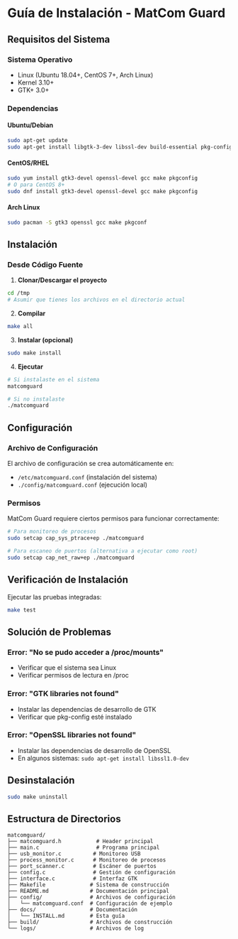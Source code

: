 # Guía de Instalación - MatCom Guard

## Requisitos del Sistema

### Sistema Operativo
- Linux (Ubuntu 18.04+, CentOS 7+, Arch Linux)
- Kernel 3.10+
- GTK+ 3.0+

### Dependencias

#### Ubuntu/Debian
```bash
sudo apt-get update
sudo apt-get install libgtk-3-dev libssl-dev build-essential pkg-config
```

#### CentOS/RHEL
```bash
sudo yum install gtk3-devel openssl-devel gcc make pkgconfig
# O para CentOS 8+
sudo dnf install gtk3-devel openssl-devel gcc make pkgconfig
```

#### Arch Linux
```bash
sudo pacman -S gtk3 openssl gcc make pkgconf
```

## Instalación

### Desde Código Fuente

1. **Clonar/Descargar el proyecto**
```bash
cd /tmp
# Asumir que tienes los archivos en el directorio actual
```

2. **Compilar**
```bash
make all
```

3. **Instalar (opcional)**
```bash
sudo make install
```

4. **Ejecutar**
```bash
# Si instalaste en el sistema
matcomguard

# Si no instalaste
./matcomguard
```

## Configuración

### Archivo de Configuración

El archivo de configuración se crea automáticamente en:
- `/etc/matcomguard.conf` (instalación del sistema)
- `./config/matcomguard.conf` (ejecución local)

### Permisos

MatCom Guard requiere ciertos permisos para funcionar correctamente:

```bash
# Para monitoreo de procesos
sudo setcap cap_sys_ptrace+ep ./matcomguard

# Para escaneo de puertos (alternativa a ejecutar como root)
sudo setcap cap_net_raw+ep ./matcomguard
```

## Verificación de Instalación

Ejecutar las pruebas integradas:

```bash
make test
```

## Solución de Problemas

### Error: "No se pudo acceder a /proc/mounts"
- Verificar que el sistema sea Linux
- Verificar permisos de lectura en /proc

### Error: "GTK libraries not found"
- Instalar las dependencias de desarrollo de GTK
- Verificar que pkg-config esté instalado

### Error: "OpenSSL libraries not found"
- Instalar las dependencias de desarrollo de OpenSSL
- En algunos sistemas: `sudo apt-get install libssl1.0-dev`

## Desinstalación

```bash
sudo make uninstall
```

## Estructura de Directorios

```
matcomguard/
├── matcomguard.h           # Header principal
├── main.c                  # Programa principal
├── usb_monitor.c          # Monitoreo USB
├── process_monitor.c      # Monitoreo de procesos
├── port_scanner.c         # Escáner de puertos
├── config.c               # Gestión de configuración
├── interface.c            # Interfaz GTK
├── Makefile              # Sistema de construcción
├── README.md             # Documentación principal
├── config/               # Archivos de configuración
│   └── matcomguard.conf  # Configuración de ejemplo
├── docs/                 # Documentación
│   └── INSTALL.md        # Esta guía
├── build/                # Archivos de construcción
└── logs/                 # Archivos de log
```
